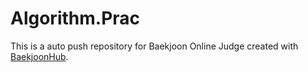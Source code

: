 # Algorithm.Prac
This is a auto push repository for Baekjoon Online Judge created with [BaekjoonHub](https://github.com/BaekjoonHub/BaekjoonHub).
